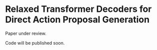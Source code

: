 # Relaxed Transformer Decoders for Direct Action Proposal Generation

Paper under review.

Code will be published soon.
